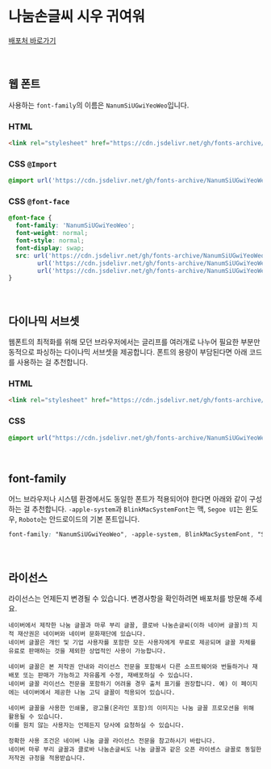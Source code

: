 # 나눔손글씨 시우 귀여워

[배포처 바로가기](https://hangeul.naver.com/fonts/search?f=clova)

&nbsp;

## 웹 폰트

사용하는 `font-family`의 이름은 `NanumSiUGwiYeoWeo`입니다.

### HTML

```html
<link rel="stylesheet" href="https://cdn.jsdelivr.net/gh/fonts-archive/NanumSiUGwiYeoWeo/NanumSiUGwiYeoWeo.css" type="text/css"/>
```

### CSS `@Import`

```css
@import url('https://cdn.jsdelivr.net/gh/fonts-archive/NanumSiUGwiYeoWeo/NanumSiUGwiYeoWeo.css');
```

### CSS `@font-face`

```css
@font-face {
  font-family: 'NanumSiUGwiYeoWeo';
  font-weight: normal;
  font-style: normal;
  font-display: swap;
  src: url('https://cdn.jsdelivr.net/gh/fonts-archive/NanumSiUGwiYeoWeo/NanumSiUGwiYeoWeo.woff2') format('woff2'),
        url('https://cdn.jsdelivr.net/gh/fonts-archive/NanumSiUGwiYeoWeo/NanumSiUGwiYeoWeo.woff') format('woff'),
        url('https://cdn.jsdelivr.net/gh/fonts-archive/NanumSiUGwiYeoWeo/NanumSiUGwiYeoWeo.ttf') format('truetype');
}
```

&nbsp;

## 다이나믹 서브셋

웹폰트의 최적화를 위해 모던 브라우저에서는 글리프를 여러개로 나누어 필요한 부분만 동적으로 파싱하는 다이나믹 서브셋을 제공합니다. 폰트의 용량이 부담된다면 아래 코드를 사용하는 걸 추천합니다.

### HTML

```html
<link rel="stylesheet" href="https://cdn.jsdelivr.net/gh/fonts-archive/NanumSiUGwiYeoWeo/subsets/NanumSiUGwiYeoWeo-dynamic-subset.css" type="text/css"/>
```

### CSS

```css
@import url("https://cdn.jsdelivr.net/gh/fonts-archive/NanumSiUGwiYeoWeo/subsets/NanumSiUGwiYeoWeo-dynamic-subset.css");
```

&nbsp;

## font-family

어느 브라우저나 시스템 환경에서도 동일한 폰트가 적용되어야 한다면 아래와 같이 구성하는 걸 추천합니다. `-apple-system`과 `BlinkMacSystemFont`는 맥, `Segoe UI`는 윈도우, `Roboto`는 안드로이드의 기본 폰트입니다.

```css
font-family: "NanumSiUGwiYeoWeo", -apple-system, BlinkMacSystemFont, "Segoe UI",Roboto, Oxygen, Ubuntu, Cantarell, "Open Sans", "Helvetica Neue", sans-serif;
```

&nbsp;

## 라이선스

라이선스는 언제든지 변경될 수 있습니다. 변경사항을 확인하려면 배포처를 방문해 주세요.

```
네이버에서 제작한 나눔 글꼴과 마루 부리 글꼴, 클로바 나눔손글씨(이하 네이버 글꼴)의 지적 재산권은 네이버와 네이버 문화재단에 있습니다.
네이버 글꼴은 개인 및 기업 사용자를 포함한 모든 사용자에게 무료로 제공되며 글꼴 자체를 유료로 판매하는 것을 제외한 상업적인 사용이 가능합니다.

네이버 글꼴은 본 저작권 안내와 라이선스 전문을 포함해서 다른 소프트웨어와 번들하거나 재배포 또는 판매가 가능하고 자유롭게 수정, 재배포하실 수 있습니다.
네이버 글꼴 라이선스 전문을 포함하기 어려울 경우 출처 표기를 권장합니다. 예) 이 페이지에는 네이버에서 제공한 나눔 고딕 글꼴이 적용되어 있습니다.

네이버 글꼴을 사용한 인쇄물, 광고물(온라인 포함)의 이미지는 나눔 글꼴 프로모션을 위해 활용될 수 있습니다.
이를 원치 않는 사용자는 언제든지 당사에 요청하실 수 있습니다.

정확한 사용 조건은 네이버 나눔 글꼴 라이선스 전문을 참고하시기 바랍니다.
네이버 마루 부리 글꼴과 클로바 나눔손글씨도 나눔 글꼴과 같은 오픈 라이센스 글꼴로 동일한 저작권 규정을 적용받습니다.
```
